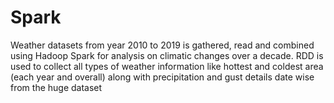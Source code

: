 # Spark
Weather datasets from year 2010 to 2019 is gathered, read and combined using Hadoop Spark for analysis on climatic changes over a decade. RDD is used to collect all types of weather information like hottest and coldest area (each year and overall) along with precipitation and gust details date wise from the huge dataset
